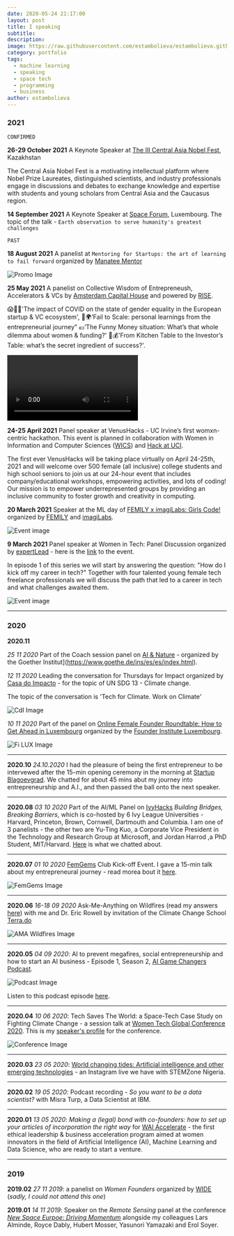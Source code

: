```yaml
---
date: 2020-05-24 21:17:00
layout: post
title: I speaking
subtitle:
description: 
image: https://raw.githubusercontent.com/estambolieva/estambolieva.github.io/master/assets/img/uploads/I_speaking/Katia_New_Space.png
category: portfolio
tags:
  - machine learning
  - speaking
  - space tech
  - programming
  - business
author: estambolieva
---
```



### 2021

`CONFIRMED`


**26-29 October 2021** A Keynote Speaker at [The III Central Asia Nobel Fest](https://nobel-fest.inpolicy.net), Kazakhstan

The Central Asia Nobel Fest is a motivating intellectual platform where Nobel Prize Laureates, distinguished scientists, and industry professionals engage in discussions and debates to exchange knowledge and expertise with students and young scholars from Central Asia and the Caucasus region.



**14 September 2021** A Keynote Speaker at [Space Forum](https://www.spaceforum.com/), Luxembourg. The topic of the talk - `Earth observation to serve humanity's greatest challenges`


`PAST`


**18 August 2021** A panelist at `Mentoring for Startups: the art of learning to fail forward` organized by [Manatee Mentor](https://www.manatee-mentor.com/)

![Promo Image]()


**25 May 2021** A panelist on Collective Wisdom of Entrepreneush, Accelerators & VCs by [Amsterdam Capital House](https://www.amsterdamcapitalhouse.co/) and powered by [RISE]().

😱💃🏽'The impact of COVID on the state of gender equality in the European startup & VC ecosystem',
🦄🌍‘Fail to Scale: personal learnings from the entrepreneurial journey”
💶‘The Funny Money situation: What’s that whole dilemma about women & funding?'
🍳💰'From Kitchen Table to the Investor’s Table: what’s the secret ingredient of success?'.

![MP4 promo video](https://github.com/estambolieva/estambolieva.github.io/raw/master/assets/gif/Talk_Amesterdam_Capital_house.mp4)


**24-25 April 2021** Panel speaker at VenusHacks - UC Irvine’s first womxn-centric hackathon. This event is planned in collaboration with Women in Information and Computer Sciences ([WICS](https://wics.ics.uci.edu/)) and [Hack at UCI](https://hack.ics.uci.edu/).

The first ever VenusHacks will be taking place virtually on April 24-25th, 2021 and will welcome over 500 female (all inclusive) college students and high school seniors to join us at our 24-hour event that includes company/educational workshops, empowering activities, and lots of coding! Our mission is to empower underrepresented groups by providing an inclusive community to foster growth and creativity in computing. 


**20 March 2021** Speaker at the ML day of [FEMILY x imagiLabs: Girls Code!](https://www.femilysf.com/girls-code-fest) organized by [FEMILY](https://www.instagram.com/femilysf/) and [imagiLabs](https://imagilabs.com/).

![Event image](https://raw.githubusercontent.com/estambolieva/estambolieva.github.io/master/assets/img/uploads/Femily_Kat_Stam.png)



**9 March 2021** Panel speaker at Women in Tech: Panel Discussion organized by [expertLead](https://expertlead.com/) - here is the [link](https://landing.expertlead.com/en/women_in_tech/career_start) to the event. 

In episode 1 of this series we will start by answering the question: "How do I kick off my career in tech?" Together with four talented young female tech freelance professionals we will discuss the path that led to a career in tech and what challenges awaited them. 

![Event image](https://raw.githubusercontent.com/estambolieva/estambolieva.github.io/master/assets/img/uploads/expertLead.png)

---


### 2020

**2020.11** 


*25 11 2020* Part of the Coach session panel on [AI & Nature](https://www.goethe.de/prj/one/en/gea/for/cle.cfm?event_id=22024225) - organized by the Goether Institut](https://www.goethe.de/ins/es/es/index.html).


*12 11 2020* Leading the conversation for Thursdays for Impact organized by [Casa do Impacto](https://casadoimpacto.scml.pt/) - for the topic of UN SDG 13 - Climate change.

The topic of the conversation is 'Tech for Climate. Work on Climate'

![CdI Image](https://raw.githubusercontent.com/estambolieva/estambolieva.github.io/master/assets/img/uploads/twi_fb_ninaspace_november.png)

*10 11 2020* Part of the panel on [Online Female Founder Roundtable: How to Get Ahead in Luxembourg](https://fi.co/event/online-female-founder-roundtable-how-to-get-ahead-in-luxembourg-luxembourg-virtual-fall-2020) organized by the [Founder Institute Luxembourg](https://fi.co/).

![Fi LUX Image](https://raw.githubusercontent.com/estambolieva/estambolieva.github.io/master/assets/img/uploads/fi_lux_2020_11.jpeg)

---

**2020.10** *24.10.2020* I had the pleasure of being the first entrepreneur to be intervewed after the 15-min opening ceremony in the morning at [Startup Blagoevgrad](https://startupatblagoevgrad.org/). We chatted for about 45 mins abut my journey into entrepreneurship and A.I., and then passed the ball onto the next speaker.

---

**2020.08** *03 10 2020* Part of the AI/ML Panel on [IvyHacks](https://ivyhacks.com/) *Building Bridges, Breaking Barriers*, which is co-hosted by 6 Ivy League Universities - Harvard, Princeton, Brown, Cornwell, Dartmouth and Columbia. I am one of 3 panelists - the other two are Yu-Ting Kuo, a Corporate Vice President in the Technology and Research Group at Microsoft, and Jordan Harrod ,a PhD Student, MIT/Harvard. [Here]() is what we chatted about.

--- 


**2020.07** *01 10 2020* [FemGems](https://www.femgems.club/) Club Kick-off Event. I gave a 15-min talk about my entrepreneural journey - read morea bout it [here](http://katstam.com/on-entrepreneurship/).

![FemGems Image](https://raw.githubusercontent.com/estambolieva/estambolieva.github.io/master/assets/img/uploads/2020_10_Femgem_Opening.jpeg)

--- 


**2020.06** *16-18 09 2020* Ask-Me-Anything on Wildfires (read my answers [here](http://katstam.com/ask-me-anything-wildfires/)) with me and Dr. Eric Rowell by invitation of the Climate Change School [Terra.do](https://www.terra.do/)

![AMA Wildfires Image](https://github.com/estambolieva/estambolieva.github.io/raw/master/assets/img/uploads/I_speaking/Terrado_AMA_wildfires.jpg)

--- 


**2020.05** *04 09 2020*: AI to prevent megafires, social entrepreneurship and how to start an AI business - Episode 1, Season 2, [AI Game Changers Podcast](http://www.buzzsprout.com/1064803).

![Podcast Image](https://github.com/estambolieva/estambolieva.github.io/raw/master/assets/img/uploads/I_speaking/AI_game_changers.jpeg)

Listen to this podcast episode [here](https://www.buzzsprout.com/1064803/5292717-ai-game-changers-s2-ekaterina-stambolieva-nina-space).	

--- 


**2020.04** *10 06 2020*: Tech Saves The World: a Space-Tech Case Study on Fighting Climate Change - a session talk at [Women Tech Global Conference 2020](https://www.womentech.net/women-tech-conference). This is my [speaker's profile](https://www.womentech.net/speaker/Ekaterina/Stambolieva) for the conference.

![Conference Image](https://github.com/estambolieva/estambolieva.github.io/raw/master/assets/img/uploads/I_speaking/WTGC_2020.png)


--- 


**2020.03** *23 05 2020*: [World changing tides: Artificial intelligence and other emerging technologies](http://katstam.com/emerging-technologies/) - an Instagram live we have with STEMZone Nigeria.

--- 


**2020.02** *19 05 2020*: Podcast recording - *So you want to be a data scientist?* with Misra Turp, a Data Scientist at IBM.  

--- 


**2020.01** *13 05 2020*: *Making a (legal) bond with co-founders: how to set up your articles of incorporation the right way* for [WAI Accelerate](https://www.womeninai.co/waiaccelerate) - the first ethical leadership & business acceleration program aimed at women innovators in the field of Artificial Intelligence (AI), Machine Learning and Data Science, who are ready to start a venture.


---

### 2019


**2019.02** *27 11 2019*: a panelist on *Women Founders* organized by [WIDE](https://wide.lu/event/women-founders/) (*sadly, I could not attend this one*)

**2019.01** *14 11 2019*: Speaker on the *Remote Sensing* panel at the conference [*New Space Eurpoe: Driving Momentum*](http://2019.newspace-europe.lu/) alongside my colleagues Lars Alminde, Royce Dably, Hubert Mosser, Yasunori Yamazaki and Erol Soyer.